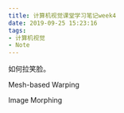 ```yaml
---
title: 计算机视觉课堂学习笔记week4
date: 2019-09-25 15:23:16
tags:
- 计算机视觉
- Note
---
```


如何拉笑脸。

Mesh-based Warping



Image Morphing